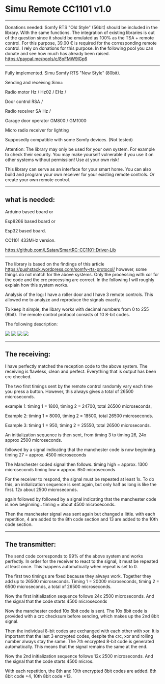 # Simu Remote CC1101 v1.0
---------------------------------------------

Donations needed:
Somfy RTS "Old Style" (56bit) should be included in the library. With the same functions. The integration of existing libraries is out of the question since it should be emulated as 100% as the TSA + remote control.
For this purpose,  39.00 € is required for the corresponding remote control. I rely on donations for this purpose. In the following pool you can donate and see how much has already been raised. https://paypal.me/pools/c/8pFMW9lGp6

---------------------------------------------

Fully implemented. Simu Somfy RTS "New Style" (80bit).

Sending and receiving Simu:

Radio motor Hz / Hz02 / EHz /

Door control RSA /

Radio receiver SA Hz /

Garage door operator GM800 / GM1000

Micro radio receiver for lighting


Supposedly compatible with some Somfy devices. (Not tested)

Attention: The library may only be used for your own system. For example to check their security. You may make yourself 
vulnerable if you use it on other systems without permission! Use at your own risk!

This library can serve as an interface for your smart home. You can also build and program your own receiver for your 
existing remote controls.
Or create your own remote control.

---------------------------------------------
what is needed:
---------------------------------------------

Arduino based board or

Esp8266 based board or

Esp32 based board.

CC1101 433MHz version.

https://github.com/LSatan/SmartRC-CC1101-Driver-Lib

---------------------------------------------

The library is based on the findings of this article https://pushstack.wordpress.com/somfy-rts-protocol/
however, some things do not match for the above systems. Only the processing with xor for the code and the 
crc processing are correct.
In the following I will roughly explain how this system works.

Analysis of the log:
I have a roller door and I have 3 remote controls.
This allowed me to analyze and reproduce the signals exactly.

To keep it simple, the libary works with decimal numbers from 0 to 255 (8bit).
The remote control protocol consists of 10 8-bit codes.


The following description:

<img src="https://github.com/LSatan/Simu_Remote_CC1101/blob/master/img/simu_buttons.png"/>

<img src="https://github.com/LSatan/Simu_Remote_CC1101/blob/master/img/simu_progbtn.png"/>

<img src="https://github.com/LSatan/Simu_Remote_CC1101/blob/master/img/de_encryption_of_simu.png"/>

<img src="https://github.com/LSatan/Simu_Remote_CC1101/blob/master/img/data_repeat_simu.png"/>

---------------------------------------------
The receiving:
---------------------------------------------
I have perfectly matched the reception code to the above system.
The receiving is flawless, clean and perfect. Everything that is output has been crc checked.

The two first timings sent by the remote control randomly vary each time you press a button.
However, this always gives a total of 26500 microseconds.

example 1: timing 1 = 1800, timing 2 = 24700, total 26500 microseconds,

Example 2: timing 1 = 8000, timing 2 = 18500, total 26500 microseconds.

Example 3: timing 1 =  950, timing 2 = 25550, total 26500 microseconds.

An initialization sequence is then sent,
from timing 3 to timing 26, 24x approx 2500 microseconds.

followed by a signal indicating that the manchester code is now beginning.
timing 27 = approx. 4500 microseconds

The Manchester coded signal then follows.
timing high = approx. 1300 microseconds
timing low = approx. 650 microseconds

For the receiver to respond, the signal must be repeated at least 1x.
To do this, an initialization sequence is sent again, but only half as long
is like the first.
12x about 2500 microseconds.

again followed by followed by a signal indicating that the manchester code is now beginning..
timing = about 4500 microseconds.

Then the manchester signal was sent again but changed a little.
with each repetition, 4 are added to the 8th code section and 13 are added to the 10th code section.



---------------------------------------------
The transmitter:
---------------------------------------------

The send code corresponds to 99% of the above system and works perfectly.
In order for the receiver to react to the signal, it must be repeated at least once.
This happens automatically when repeat is set to 0.

The first two timings are fixed because they always work. Together they add up to 26500 microseconds.
Timing 1 = 20000 microseconds, timing 2 = 6500 microseconds, a total of 26500 microseconds.

Now the first initialization sequence follows 24x 2500 microseconds.
And the signal that the code starts 4500 microseconds

Now the manchester coded 10x 8bit code is sent.
The 10x 8bit code is provided with a crc checksum before sending, which makes up the 2nd 8bit signal.

Then the individual 8-bit codes are exchanged with each other with xor.
It is important that the last 3 encrypted codes, despite the crc, xor and rolling number
always stay the same.
The 7th encrypted 8-bit code is generated automatically.
This means that the signal remains the same at the end.

Now the 2nd initialization sequence follows 12x 2500 microseconds.
And the signal that the code starts 4500 micros.

With each repetition, the 8th and 10th encrypted 8bit codes are added.
8th 8bit code +4, 10th 8bit code +13.
